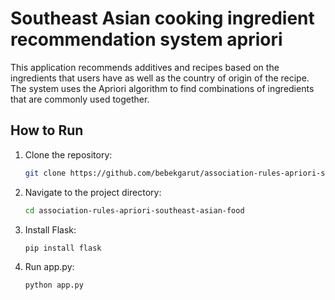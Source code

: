# Southeast Asian cooking ingredient recommendation system apriori

This application recommends additives and recipes based on the ingredients that users have as well as the country of origin of the recipe. The system uses the Apriori algorithm to find combinations of ingredients that are commonly used together.

## How to Run

1. Clone the repository:
    ```bash
    git clone https://github.com/bebekgarut/association-rules-apriori-southeast-asian-food.git
    ```
2. Navigate to the project directory:
    ```bash
    cd association-rules-apriori-southeast-asian-food
    ```
3. Install Flask:
    ```bash
    pip install flask
    ```
4. Run app.py:
    ```bash
    python app.py
    ```

